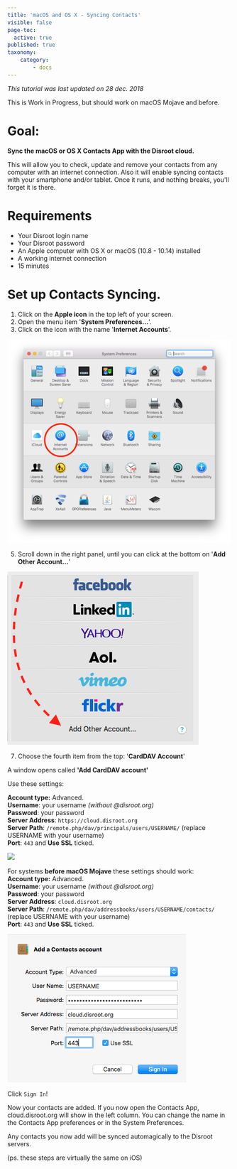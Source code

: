 ```yaml
---
title: 'macOS and OS X - Syncing Contacts'
visible: false
page-toc:
  active: true
published: true
taxonomy:
    category:
        - docs
---
```


_This tutorial was last updated on 28 dec. 2018_

This is Work in Progress, but should work on macOS Mojave and before.


# Goal:
**Sync the macOS or OS X Contacts App with the Disroot cloud.**

This will allow you to check, update and remove your contacts from any computer with an internet connection. Also it will enable syncing contacts  with your smartphone and/or tablet. Once it runs, and nothing breaks, you'll forget it is there.

# Requirements

* Your Disroot login name
* Your Disroot password
* An Apple computer with OS X or macOS (10.8 - 10.14) installed
* A working internet connection
* 15 minutes

# Set up Contacts Syncing.

1. Click on the **Apple icon** in the top left of your screen.
2. Open the menu item '**System Preferences...**'.
3. Click on the icon with the name '**Internet Accounts**'.

![](en/macos_contacts1.png)

5. Scroll down in the right panel, until you can click at the bottom on '**Add Other Account...**'

![](en/macos_contacts2.png)

7. Choose the fourth item from the top: '**CardDAV Account**'

A window opens called **'Add CardDAV account'**

Use these settings:

**Account type:** Advanced.  
**Username**: your username  _(without @disroot.org)_  
**Password**: your password  
**Server Address**: `https://cloud.disroot.org`  
**Server Path**: `/remote.php/dav/principals/users/USERNAME/` (replace USERNAME with your username)  
**Port**: `443` and **Use SSL** ticked.  

![](en/macos_contacts4.png)

For systems **before macOS Mojave** these settings should work:  
**Account type:** Advanced.  
**Username**: your username  _(without @disroot.org)_  
**Password**: your password  
**Server Address**: `cloud.disroot.org`  
**Server Path**: `/remote.php/dav/addressbooks/users/USERNAME/contacts/` (replace USERNAME with your username)  
**Port**: `443` and **Use SSL** ticked.  

![](en/macos_contacts3.png)

Click `Sign In`!

Now your contacts are added. If you now open the Contacts App, cloud.disroot.org will show in the left column. You can change the name in the Contacts App preferences or in the System Preferences.

Any contacts you now add will be synced automagically to the Disroot servers.

(ps. these steps are virtually the same on iOS)

